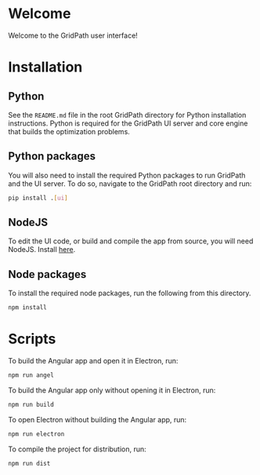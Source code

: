 # Welcome

Welcome to the GridPath user interface!

# Installation

## Python
See the `README.md` file in the root GridPath directory for Python 
installation instructions. Python is required for the GridPath UI server and
 core engine that builds the optimization problems.
 
## Python packages
You will also need to install the required Python packages to run GridPath
and the UI server. To do so, navigate to the GridPath root directory and 
run:
```bash
pip install .[ui]
```

## NodeJS
To edit the UI code, or build and compile the app from source, you will
need NodeJS. Install [here](https://nodejs.org/en/).

## Node packages
To install the required node packages, run the following from this directory.
```bash
npm install
``` 

# Scripts
To build the Angular app and open it in Electron, run:
```bash
npm run angel
```

To build the Angular app only without opening it in Electron, run:
```bash
npm run build 
```

To open Electron without building the Angular app, run:
```bash
npm run electron
```

To compile the project for distribution, run:
```bash
npm run dist
```
